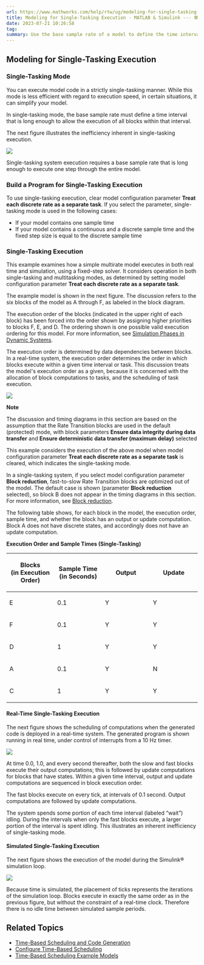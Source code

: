 ```yaml
---
url: https://www.mathworks.com/help/rtw/ug/modeling-for-single-tasking-execution.html
title: Modeling for Single-Tasking Execution - MATLAB & Simulink --- 单任务执行建模 - MATLAB & Simulink
date: 2023-07-21 10:26:58
tag: 
summary: Use the base sample rate of a model to define the time interval during which blocks in the model exec......
---
```

## Modeling for Single-Tasking Execution

### Single-Tasking Mode

You can execute model code in a strictly single-tasking manner. While this mode is less efficient with regard to execution speed, in certain situations, it can simplify your model.

In single-tasking mode, the base sample rate must define a time interval that is long enough to allow the execution of all blocks within that interval.

The next figure illustrates the inefficiency inherent in single-tasking execution.

![](https://www.mathworks.com/help/rtw/ug/single_tasking_system_exe.png)

Single-tasking system execution requires a base sample rate that is long enough to execute one step through the entire model.

### Build a Program for Single-Tasking Execution

To use single-tasking execution, clear model configuration parameter **Treat each discrete rate as a separate task**. If you select the parameter, single-tasking mode is used in the following cases:

* If your model contains one sample time
* If your model contains a continuous and a discrete sample time and the fixed step size is equal to the discrete sample time

### Single-Tasking Execution

This example examines how a simple multirate model executes in both real time and simulation, using a fixed-step solver. It considers operation in both single-tasking and multitasking modes, as determined by setting model configuration parameter **Treat each discrete rate as a separate task**.

The example model is shown in the next figure. The discussion refers to the six blocks of the model as A through F, as labeled in the block diagram.

The execution order of the blocks (indicated in the upper right of each block) has been forced into the order shown by assigning higher priorities to blocks F, E, and D. The ordering shown is one possible valid execution ordering for this model. For more information, see [Simulation Phases in Dynamic Systems](https://www.mathworks.com/help/simulink/ug/simulating-dynamic-systems.html).

The execution order is determined by data dependencies between blocks. In a real-time system, the execution order determines the order in which blocks execute within a given time interval or task. This discussion treats the model's execution order as a given, because it is concerned with the allocation of block computations to tasks, and the scheduling of task execution.

![](https://www.mathworks.com/help/rtw/ug/multi10.png)

**Note**

The discussion and timing diagrams in this section are based on the assumption that the Rate Transition blocks are used in the default (protected) mode, with block parameters **Ensure data integrity during data transfer** and **Ensure deterministic data transfer (maximum delay)** selected

This example considers the execution of the above model when model configuration parameter **Treat each discrete rate as a separate task** is cleared, which indicates the single-tasking mode.

In a single-tasking system, if you select model configuration parameter **Block reduction**, fast-to-slow Rate Transition blocks are optimized out of the model. The default case is shown (parameter **Block reduction** selected), so block B does not appear in the timing diagrams in this section. For more information, see [Block reduction](https://www.mathworks.com/help/simulink/gui/block-reduction.html).

The following table shows, for each block in the model, the execution order, sample time, and whether the block has an output or update computation. Block A does not have discrete states, and accordingly does not have an update computation.

**Execution Order and Sample Times (Single-Tasking)**

<table summary="Execution Order and Sample Times (Single-Tasking)"><colgroup><col width="25%"><col width="25%"><col width="25%"><col width="25%"></colgroup><thead><tr><th><p><strong>Blocks<br>(in Execution Order)</strong></p></th><th><p><strong>Sample Time<br>(in Seconds)</strong></p></th><th><p><strong>Output</strong></p></th><th><p><strong>Update</strong></p></th></tr></thead><tbody><tr><td><p>E</p></td><td><p>0.1</p></td><td><p>Y</p></td><td><p>Y</p></td></tr><tr><td><p>F</p></td><td><p>0.1</p></td><td><p>Y</p></td><td><p>Y</p></td></tr><tr><td><p>D</p></td><td><p>1</p></td><td><p>Y</p></td><td><p>Y</p></td></tr><tr><td><p>A</p></td><td><p>0.1</p></td><td><p>Y</p></td><td><p>N</p></td></tr><tr><td><p>C</p></td><td><p>1</p></td><td><p>Y</p></td><td><p>Y</p></td></tr></tbody></table>

#### Real-Time Single-Tasking Execution

The next figure shows the scheduling of computations when the generated code is deployed in a real-time system. The generated program is shown running in real time, under control of interrupts from a 10 Hz timer.

![](https://www.mathworks.com/help/rtw/ug/real_time_system_single_tasking_exe_of_model.png)

At time 0.0, 1.0, and every second thereafter, both the slow and fast blocks execute their output computations; this is followed by update computations for blocks that have states. Within a given time interval, output and update computations are sequenced in block execution order.

The fast blocks execute on every tick, at intervals of 0.1 second. Output computations are followed by update computations.

The system spends some portion of each time interval (labeled “wait”) idling. During the intervals when only the fast blocks execute, a larger portion of the interval is spent idling. This illustrates an inherent inefficiency of single-tasking mode.

#### Simulated Single-Tasking Execution

The next figure shows the execution of the model during the Simulink® simulation loop.

![](https://www.mathworks.com/help/rtw/ug/simulated_single_tasking_exe_of_model.png)

Because time is simulated, the placement of ticks represents the iterations of the simulation loop. Blocks execute in exactly the same order as in the previous figure, but without the constraint of a real-time clock. Therefore there is no idle time between simulated sample periods.

## Related Topics

* [Time-Based Scheduling and Code Generation](https://www.mathworks.com/help/rtw/ug/time-based-scheduling-and-code-generation.html)
* [Configure Time-Based Scheduling](https://www.mathworks.com/help/rtw/ug/configure-time-based-scheduling.html)
* [Time-Based Scheduling Example Models](https://www.mathworks.com/help/rtw/ug/time-based-scheduling-example-models-1.html)
